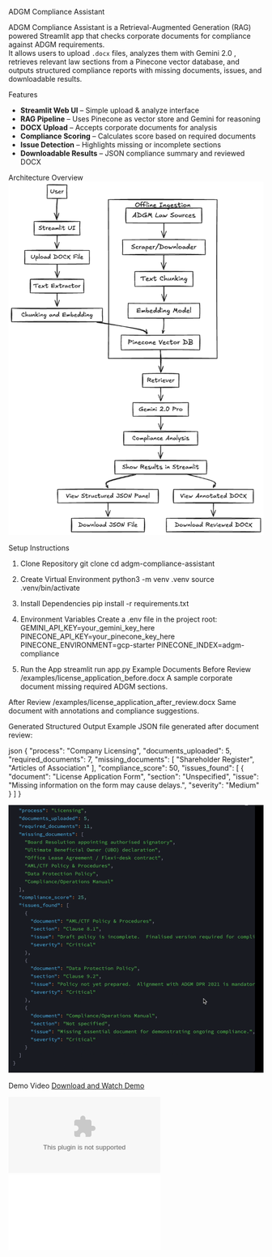 
 ADGM Compliance Assistant

ADGM Compliance Assistant is a Retrieval-Augmented Generation (RAG) powered Streamlit app that checks corporate documents for compliance against ADGM requirements.  
It allows users to upload `.docx` files, analyzes them with Gemini 2.0 , retrieves relevant law sections from a Pinecone vector database, and outputs structured compliance reports with missing documents, issues, and downloadable results.


Features
- **Streamlit Web UI** – Simple upload & analyze interface
- **RAG Pipeline** – Uses Pinecone as vector store and Gemini for reasoning
- **DOCX Upload** – Accepts corporate documents for analysis
- **Compliance Scoring** – Calculates score based on required documents
- **Issue Detection** – Highlights missing or incomplete sections
- **Downloadable Results** – JSON compliance summary and reviewed DOCX



 Architecture Overview
![ADGM Compliance Architecture](assets/architecture.png)

Setup Instructions

1. Clone Repository
git clone 
cd adgm-compliance-assistant



2. Create Virtual Environment
python3 -m venv .venv
source .venv/bin/activate



3. Install Dependencies
pip install -r requirements.txt




4. Environment Variables
Create a .env file in the project root:
GEMINI_API_KEY=your_gemini_key_here
PINECONE_API_KEY=your_pinecone_key_here
PINECONE_ENVIRONMENT=gcp-starter
PINECONE_INDEX=adgm-compliance



5. Run the App
streamlit run app.py
Example Documents
Before Review
/examples/license_application_before.docx
A sample corporate document missing required ADGM sections.

After Review
/examples/license_application_after_review.docx
Same document with annotations and compliance suggestions.

Generated Structured Output
Example JSON file generated after document review:

json
{
  "process": "Company Licensing",
  "documents_uploaded": 5,
  "required_documents": 7,
  "missing_documents": [
    "Shareholder Register",
    "Articles of Association"
  ],
  "compliance_score": 50,
  "issues_found": [
    {
      "document": "License Application Form",
      "section": "Unspecified",
      "issue": "Missing information on the form may cause delays.",
      "severity": "Medium"
    }
  ]
}

![ADGM Compliance o/p](assets/image.png)




Demo Video
[Download and Watch Demo](https://www.dropbox.com/scl/fi/usei066w7wxj1vjtiik7i/demo.mp4?rlkey=b2vvd683mmdrxcckbvr7knwjd&st=p8v6alxx&dl=0)


![INPUT FILE](input/input.docx)
![OUTPUT FILE](output/compliance_summary.json)



